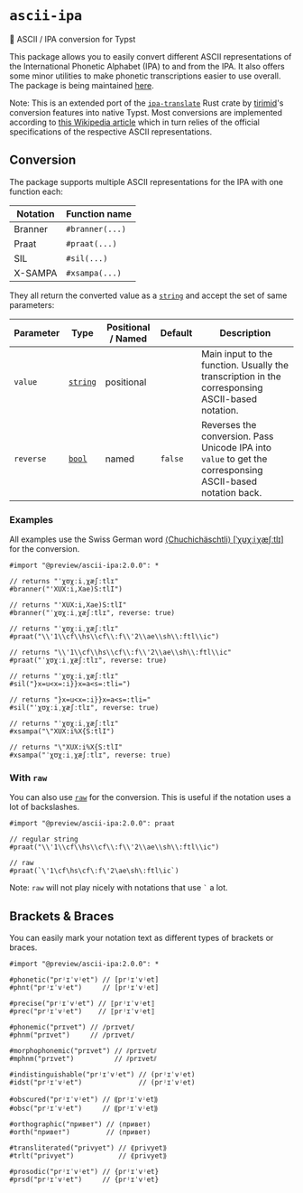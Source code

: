 # `ascii-ipa`

🔄 ASCII / IPA conversion for Typst

This package allows you to easily convert different ASCII representations of the International Phonetic Alphabet (IPA) to and from the IPA.
It also offers some minor utilities to make phonetic transcriptions easier to use overall.
The package is being maintained [here][repo].

Note: This is an extended port of the [`ipa-translate`][ipa-translate] Rust crate by [tirimid][tirimid]'s conversion features into native Typst.
Most conversions are implemented according to [this Wikipedia article][ipa-wikipedia] which in turn relies of the official specifications of the respective ASCII representations.

## Conversion

The package supports multiple ASCII representations for the IPA with one function each:

| Notation | Function name   |
|----------|-----------------|
| Branner  | `#branner(...)` |
| Praat    | `#praat(...)`   |
| SIL      | `#sil(...)`     |
| X-SAMPA  | `#xsampa(...)`  |

They all return the converted value as a [`string`][typst-str] and accept the set of same parameters:

| Parameter | Type                  | Positional / Named | Default | Description                                                                                                |
|-----------|-----------------------|--------------------|---------|------------------------------------------------------------------------------------------------------------|
| `value`   | [`string`][typst-str] | positional         |         | Main input to the function. Usually the transcription in the corresponsing ASCII-based notation.           |
| `reverse` | [`bool`][typst-bool]  | named              | `false` | Reverses the conversion. Pass Unicode IPA into `value` to get the corresponsing ASCII-based notation back. |

### Examples

All examples use the Swiss German word [⟨Chuchichäschtli⟩ [ˈχʊχːiˌχæʃːtlɪ]][chuchichäschtli] for the conversion.

```typst
#import "@preview/ascii-ipa:2.0.0": *

// returns "ˈχʊχːiˌχæʃːtlɪ"
#branner("'XUX:i,Xae)S:tlI")

// returns "'XUX:i,Xae)S:tlI"
#branner("ˈχʊχːiˌχæʃːtlɪ", reverse: true)

// returns "ˈχʊχːiˌχæʃːtlɪ"
#praat("\\'1\\cf\\hs\\cf\\:f\\'2\\ae\\sh\\:ftl\\ic")

// returns "\\'1\\cf\\hs\\cf\\:f\\'2\\ae\\sh\\:ftl\\ic"
#praat("ˈχʊχːiˌχæʃːtlɪ", reverse: true)

// returns "ˈχʊχːiˌχæʃːtlɪ"
#sil("}x=u<x=:i}}x=a<s=:tli=")

// returns "}x=u<x=:i}}x=a<s=:tli="
#sil("ˈχʊχːiˌχæʃːtlɪ", reverse: true)

// returns "ˈχʊχːiˌχæʃːtlɪ"
#xsampa("\"XUX:i%X{S:tlI")

// returns "\"XUX:i%X{S:tlI"
#xsampa("ˈχʊχːiˌχæʃːtlɪ", reverse: true)
```

### With `raw`

You can also use [`raw`][typst-raw] for the conversion.
This is useful if the notation uses a lot of backslashes.

```typst
#import "@preview/ascii-ipa:2.0.0": praat

// regular string
#praat("\\'1\\cf\\hs\\cf\\:f\\'2\\ae\\sh\\:ftl\\ic")

// raw
#praat(`\'1\cf\hs\cf\:f\'2\ae\sh\:ftl\ic`)
```

Note: `raw` will not play nicely with notations that use ``` ` ``` a lot.

## Brackets & Braces

You can easily mark your notation text as different types of brackets or braces.

```typst
#import "@preview/ascii-ipa:2.0.0": *

#phonetic("prʲɪˈvʲet") // [prʲɪˈvʲet]
#phnt("prʲɪˈvʲet")     // [prʲɪˈvʲet]

#precise("prʲɪˈvʲet") // ⟦prʲɪˈvʲet⟧
#prec("prʲɪˈvʲet")    // ⟦prʲɪˈvʲet⟧

#phonemic("prɪvet") // /prɪvet/
#phnm("prɪvet")     // /prɪvet/

#morphophonemic("prɪvet") // ⫽prɪvet⫽
#mphnm("prɪvet")          // ⫽prɪvet⫽

#indistinguishable("prʲɪˈvʲet") // (prʲɪˈvʲet)
#idst("prʲɪˈvʲet")              // (prʲɪˈvʲet)

#obscured("prʲɪˈvʲet") // ⸨prʲɪˈvʲet⸩
#obsc("prʲɪˈvʲet")     // ⸨prʲɪˈvʲet⸩

#orthographic("привет") // ⟨привет⟩
#orth("привет")         // ⟨привет⟩

#transliterated("privyet") // ⟪privyet⟫
#trlt("privyet")           // ⟪privyet⟫

#prosodic("prʲɪˈvʲet") // {prʲɪˈvʲet}
#prsd("prʲɪˈvʲet")     // {prʲɪˈvʲet}
```

[repo]: https://github.com/imatpot/typst-ascii-ipa
[ipa-translate]: https://github.com/tirimid/ipa-translate
[tirimid]: https://github.com/tirimid
[ipa-wikipedia]: https://en.wikipedia.org/wiki/Comparison_of_ASCII_encodings_of_the_International_Phonetic_Alphabet
[typst-str]: https://typst.app/docs/reference/foundations/str/
[typst-bool]: https://typst.app/docs/reference/foundations/bool/
[typst-raw]: https://typst.app/docs/reference/text/raw/
[chuchichäschtli]: https://als.wikipedia.org/wiki/Chuchich%C3%A4schtli
